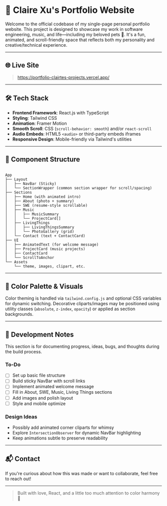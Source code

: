 ﻿# 🧭 Claire Xu's Portfolio Website

Welcome to the official codebase of my single-page personal portfolio website. This project is designed to showcase my work in software engineering, music, and life—including my beloved pets 🐾. It's a fun, animated, and scroll-friendly space that reflects both my personality and creative/technical experience.

---

## 🌐 Live Site 

> https://portfolio-clairtes-projects.vercel.app/

---

## 🛠 Tech Stack

- **Frontend Framework**: React.js with TypeScript
- **Styling**: Tailwind CSS
- **Animation**: Framer Motion
- **Smooth Scroll**: CSS (`scroll-behavior: smooth`) and/or `react-scroll`
- **Audio Embeds**: HTML5 `<audio>` or third-party embeds iframes
- **Responsive Design**: Mobile-friendly via Tailwind's utilities

---

## 📁 Component Structure

```

App
├── Layout
│   ├── NavBar (Sticky)
│   └── SectionWrapper (common section wrapper for scroll/spacing)
├── Sections
│   ├── Home (with animated intro)
│   ├── About (photo + summary)
│   ├── SWE (resume-style scrollable)
│   ├── Music
│   │   ├── MusicSummary
│   │   └── ProjectCard[]
│   ├── LivingThings
│   │   ├── LivingThingsSummary
│   │   └── PhotoGallery (grid)
│   └── Contact (text + ContactCard)
├── UI
│   ├── AnimatedText (for welcome message)
│   ├── ProjectCard (music projects)
│   ├── ContactCard
│   └── ScrollToAnchor
└── Assets
    └── theme, images, clipart, etc.

```


---

## 🎨 Color Palette & Visuals

Color theming is handled via `tailwind.config.js` and optional CSS variables for dynamic switching. Decorative cliparts/images may be positioned using utility classes (`absolute`, `z-index`, `opacity`) or applied as section backgrounds.

---

## 📝 Development Notes

This section is for documenting progress, ideas, bugs, and thoughts during the build process.

### To-Do
- [ ] Set up basic file structure
- [ ] Build sticky NavBar with scroll links
- [ ] Implement animated welcome message
- [ ] Fill in About, SWE, Music, Living Things sections
- [ ] Add images and polish layout
- [ ] Style and mobile optimize

### Design Ideas
- Possibly add animated corner cliparts for whimsy
- Explore `IntersectionObserver` for dynamic NavBar highlighting
- Keep animations subtle to preserve readability

---

## 📬 Contact

If you're curious about how this was made or want to collaborate, feel free to reach out!

---

> Built with love, React, and a little too much attention to color harmony 🌈
